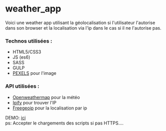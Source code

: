 # weather_app


Voici une weather app utilisant la géolocalisation si l'utilisateur l'autorise dans son browser et la localisation via l'ip dans le cas si il ne l'autorise pas.  

### Technos utilisées :

* HTML5/CSS3
* JS (es6)
* SASS
* GULP
* [PEXELS](https://www.pexels.com/) pour l'image

### API utilisées :  

* [Openweathermap](https://openweathermap.org/) pour la météo
* [Ipify](https://www.ipify.org/) pour trouver l'IP
* [Freegeoip](http://freegeoip.net/?q=2a01:e35:2e56:8710:cc99:fc6e:21fc:9d84) pour la localisation par ip


DEMO: [ici](https://dondes17.github.io/weather_app/)  
ps: Accepter le chargements des scripts si pas HTTPS....
